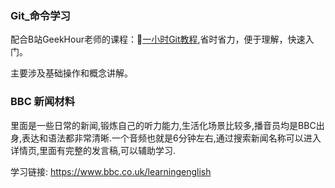 ### Git_命令学习

配合B站GeekHour老师的课程：🔗[一小时Git教程](https://www.bilibili.com/video/BV1HM411377j/),省时省力，便于理解，快速入门。

主要涉及基础操作和概念讲解。



### BBC 新闻材料

里面是一些日常的新闻,锻炼自己的听力能力,生活化场景比较多,播音员均是BBC出身,表达和语法都非常清晰.一个音频也就是6分钟左右,通过搜索新闻名称可以进入详情页,里面有完整的发言稿,可以辅助学习.

学习链接: https://www.bbc.co.uk/learningenglish

